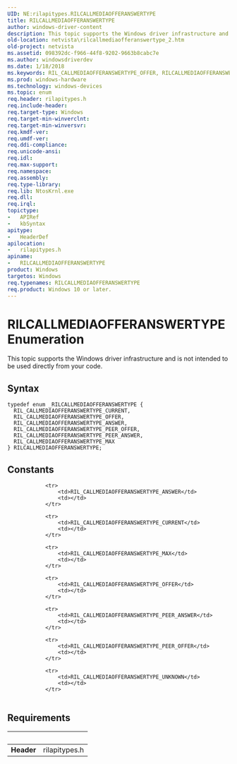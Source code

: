 ```yaml
---
UID: NE:rilapitypes.RILCALLMEDIAOFFERANSWERTYPE
title: RILCALLMEDIAOFFERANSWERTYPE
author: windows-driver-content
description: This topic supports the Windows driver infrastructure and is not intended to be used directly from your code.
old-location: netvista\rilcallmediaofferanswertype_2.htm
old-project: netvista
ms.assetid: 098392dc-f966-44f8-9202-9663b8cabc7e
ms.author: windowsdriverdev
ms.date: 1/18/2018
ms.keywords: RIL_CALLMEDIAOFFERANSWERTYPE_OFFER, RILCALLMEDIAOFFERANSWERTYPE enumeration [Network Drivers Starting with Windows Vista], RIL_CALLMEDIAOFFERANSWERTYPE_CURRENT, rilapitypes/RIL_CALLMEDIAOFFERANSWERTYPE_OFFER, RIL_CALLMEDIAOFFERANSWERTYPE_ANSWER, rilapitypes/RIL_CALLMEDIAOFFERANSWERTYPE_ANSWER, RIL_CALLMEDIAOFFERANSWERTYPE_PEER_OFFER, netvista.rilcallmediaofferanswertype_2, rilapitypes/RIL_CALLMEDIAOFFERANSWERTYPE_PEER_OFFER, rilapitypes/RILCALLMEDIAOFFERANSWERTYPE, rilapitypes/RIL_CALLMEDIAOFFERANSWERTYPE_PEER_ANSWER, rilapitypes/RIL_CALLMEDIAOFFERANSWERTYPE_MAX, RIL_CALLMEDIAOFFERANSWERTYPE_MAX, RIL_CALLMEDIAOFFERANSWERTYPE_PEER_ANSWER, RILCALLMEDIAOFFERANSWERTYPE, rilapitypes/RIL_CALLMEDIAOFFERANSWERTYPE_CURRENT
ms.prod: windows-hardware
ms.technology: windows-devices
ms.topic: enum
req.header: rilapitypes.h
req.include-header: 
req.target-type: Windows
req.target-min-winverclnt: 
req.target-min-winversvr: 
req.kmdf-ver: 
req.umdf-ver: 
req.ddi-compliance: 
req.unicode-ansi: 
req.idl: 
req.max-support: 
req.namespace: 
req.assembly: 
req.type-library: 
req.lib: NtosKrnl.exe
req.dll: 
req.irql: 
topictype:
-	APIRef
-	kbSyntax
apitype:
-	HeaderDef
apilocation:
-	rilapitypes.h
apiname:
-	RILCALLMEDIAOFFERANSWERTYPE
product: Windows
targetos: Windows
req.typenames: RILCALLMEDIAOFFERANSWERTYPE
req.product: Windows 10 or later.
---
```


# RILCALLMEDIAOFFERANSWERTYPE Enumeration
This topic supports the Windows driver infrastructure and is not intended to be used directly from your code.

## Syntax
````
typedef enum _RILCALLMEDIAOFFERANSWERTYPE { 
  RIL_CALLMEDIAOFFERANSWERTYPE_CURRENT,
  RIL_CALLMEDIAOFFERANSWERTYPE_OFFER,
  RIL_CALLMEDIAOFFERANSWERTYPE_ANSWER,
  RIL_CALLMEDIAOFFERANSWERTYPE_PEER_OFFER,
  RIL_CALLMEDIAOFFERANSWERTYPE_PEER_ANSWER,
  RIL_CALLMEDIAOFFERANSWERTYPE_MAX
} RILCALLMEDIAOFFERANSWERTYPE;
````

## Constants

<table>
            
                <tr>
                    <td>RIL_CALLMEDIAOFFERANSWERTYPE_ANSWER</td>
                    <td></td>
                </tr>
            
                <tr>
                    <td>RIL_CALLMEDIAOFFERANSWERTYPE_CURRENT</td>
                    <td></td>
                </tr>
            
                <tr>
                    <td>RIL_CALLMEDIAOFFERANSWERTYPE_MAX</td>
                    <td></td>
                </tr>
            
                <tr>
                    <td>RIL_CALLMEDIAOFFERANSWERTYPE_OFFER</td>
                    <td></td>
                </tr>
            
                <tr>
                    <td>RIL_CALLMEDIAOFFERANSWERTYPE_PEER_ANSWER</td>
                    <td></td>
                </tr>
            
                <tr>
                    <td>RIL_CALLMEDIAOFFERANSWERTYPE_PEER_OFFER</td>
                    <td></td>
                </tr>
            
                <tr>
                    <td>RIL_CALLMEDIAOFFERANSWERTYPE_UNKNOWN</td>
                    <td></td>
                </tr>
</table>


## Requirements
| &nbsp; | &nbsp; |
| ---- |:---- |
| **Header** | rilapitypes.h |